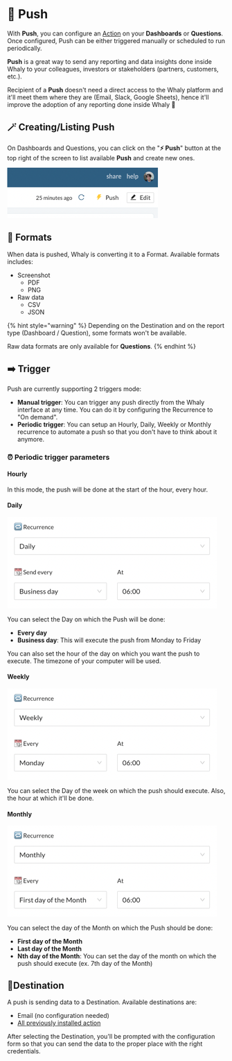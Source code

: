 # 🚀 Push

With **Push**, you can configure an [Action](actions/) on your **Dashboards** or **Questions**. Once configured, Push can be either triggered manually or scheduled to run periodically.

**Push** is a great way to send any reporting and data insights done inside Whaly to your colleagues, investors or stakeholders (partners, customers, etc.).&#x20;

Recipient of a **Push** doesn't need a direct access to the Whaly platform and it'll meet them where they are (Email, Slack, Google Sheets), hence it'll improve the adoption of any reporting done inside Whaly 🤘

## 🪄 Creating/Listing Push

On Dashboards and Questions, you can click on the "**⚡️ Push**" button at the top right of the screen to list available **Push** and create new ones.

![](<../.gitbook/assets/image (190).png>)

## 🎨 Formats

When data is pushed, Whaly is converting it to a Format. Available formats includes:

* Screenshot
  * PDF
  * PNG
* Raw data
  * CSV
  * JSON

{% hint style="warning" %}
Depending on the Destination and on the report type (Dashboard / Question), some formats won't be available.

Raw data formats are only available for **Questions**.
{% endhint %}

## ➡️ Trigger

Push are currently supporting 2 triggers mode:

* **Manual trigger**: You can trigger any push directly from the Whaly interface at any time. You can do it by configuring the Recurrence to "On demand".
* **Periodic trigger**: You can setup an Hourly, Daily, Weekly or Monthly recurrence to automate a push so that you don't have to think about it anymore.

### ⏰ Periodic trigger parameters

#### Hourly

In this mode, the push will be done at the start of the hour, every hour.

#### Daily

![](<../.gitbook/assets/image (227).png>)

You can select the Day on which the Push will be done:

* **Every day**
* **Business day**: This will execute the push from Monday to Friday

You can also set the hour of the day on which you want the push to execute. The timezone of your computer will be used.

#### Weekly

![](<../.gitbook/assets/image (193).png>)

You can select the Day of the week on which the push should execute. Also, the hour at which it'll be done.

#### Monthly

![](<../.gitbook/assets/image (169).png>)

You can select the day of the Month on which the Push should be done:

* **First day of the Month**
* **Last day of the Month**
* **Nth day of the Month**: You can set the day of the month on which the push should execute (ex. 7th day of the Month)

## 📍Destination

A push is sending data to a Destination. Available destinations are:

* Email (no configuration needed)
* [All previously installed action](actions/)

After selecting the Destination, you'll be prompted with the configuration form so that you can send the data to the proper place with the right credentials.
